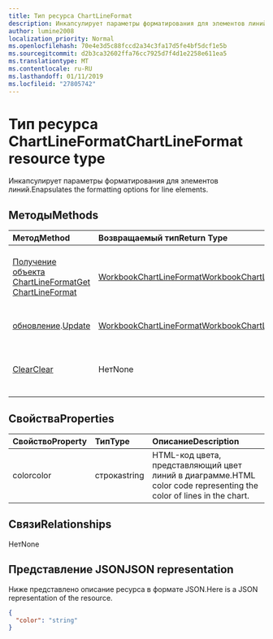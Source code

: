 ```yaml
---
title: Тип ресурса ChartLineFormat
description: Инкапсулирует параметры форматирования для элементов линий.
author: lumine2008
localization_priority: Normal
ms.openlocfilehash: 70e4e3d5c88fccd2a34c3fa17d5fe4bf5dcf1e5b
ms.sourcegitcommit: d2b3ca32602ffa76cc7925d7f4d1e2258e611ea5
ms.translationtype: MT
ms.contentlocale: ru-RU
ms.lasthandoff: 01/11/2019
ms.locfileid: "27805742"
---
```

# <a name="chartlineformat-resource-type"></a><span data-ttu-id="7c4ed-103">Тип ресурса ChartLineFormat</span><span class="sxs-lookup"><span data-stu-id="7c4ed-103">ChartLineFormat resource type</span></span>

<span data-ttu-id="7c4ed-104">Инкапсулирует параметры форматирования для элементов линий.</span><span class="sxs-lookup"><span data-stu-id="7c4ed-104">Enapsulates the formatting options for line elements.</span></span>


## <a name="methods"></a><span data-ttu-id="7c4ed-105">Методы</span><span class="sxs-lookup"><span data-stu-id="7c4ed-105">Methods</span></span>

| <span data-ttu-id="7c4ed-106">Метод</span><span class="sxs-lookup"><span data-stu-id="7c4ed-106">Method</span></span>           | <span data-ttu-id="7c4ed-107">Возвращаемый тип</span><span class="sxs-lookup"><span data-stu-id="7c4ed-107">Return Type</span></span>    |<span data-ttu-id="7c4ed-108">Описание</span><span class="sxs-lookup"><span data-stu-id="7c4ed-108">Description</span></span>|
|:---------------|:--------|:----------|
|[<span data-ttu-id="7c4ed-109">Получение объекта ChartLineFormat</span><span class="sxs-lookup"><span data-stu-id="7c4ed-109">Get ChartLineFormat</span></span>](../api/chartlineformat-get.md) | [<span data-ttu-id="7c4ed-110">WorkbookChartLineFormat</span><span class="sxs-lookup"><span data-stu-id="7c4ed-110">WorkbookChartLineFormat</span></span>](chartlineformat.md) |<span data-ttu-id="7c4ed-111">Чтение свойств и связей объекта chartLineFormat.</span><span class="sxs-lookup"><span data-stu-id="7c4ed-111">Read properties and relationships of chartLineFormat object.</span></span>|
|<span data-ttu-id="7c4ed-112">[обновление](../api/chartlineformat-update.md).</span><span class="sxs-lookup"><span data-stu-id="7c4ed-112">[Update](../api/chartlineformat-update.md)</span></span> | [<span data-ttu-id="7c4ed-113">WorkbookChartLineFormat</span><span class="sxs-lookup"><span data-stu-id="7c4ed-113">WorkbookChartLineFormat</span></span>](chartlineformat.md) |<span data-ttu-id="7c4ed-114">Обновление объекта ChartLineFormat.</span><span class="sxs-lookup"><span data-stu-id="7c4ed-114">Update ChartLineFormat object.</span></span> |
|[<span data-ttu-id="7c4ed-115">Clear</span><span class="sxs-lookup"><span data-stu-id="7c4ed-115">Clear</span></span>](../api/chartlineformat-clear.md)|<span data-ttu-id="7c4ed-116">Нет</span><span class="sxs-lookup"><span data-stu-id="7c4ed-116">None</span></span>|<span data-ttu-id="7c4ed-117">Очищает формат линий элемента диаграммы.</span><span class="sxs-lookup"><span data-stu-id="7c4ed-117">Clear the line format of a chart element.</span></span>|

## <a name="properties"></a><span data-ttu-id="7c4ed-118">Свойства</span><span class="sxs-lookup"><span data-stu-id="7c4ed-118">Properties</span></span>
| <span data-ttu-id="7c4ed-119">Свойство</span><span class="sxs-lookup"><span data-stu-id="7c4ed-119">Property</span></span>     | <span data-ttu-id="7c4ed-120">Тип</span><span class="sxs-lookup"><span data-stu-id="7c4ed-120">Type</span></span>   |<span data-ttu-id="7c4ed-121">Описание</span><span class="sxs-lookup"><span data-stu-id="7c4ed-121">Description</span></span>|
|:---------------|:--------|:----------|
|<span data-ttu-id="7c4ed-122">color</span><span class="sxs-lookup"><span data-stu-id="7c4ed-122">color</span></span>|<span data-ttu-id="7c4ed-123">строка</span><span class="sxs-lookup"><span data-stu-id="7c4ed-123">string</span></span>|<span data-ttu-id="7c4ed-124">HTML-код цвета, представляющий цвет линий в диаграмме.</span><span class="sxs-lookup"><span data-stu-id="7c4ed-124">HTML color code representing the color of lines in the chart.</span></span>|

## <a name="relationships"></a><span data-ttu-id="7c4ed-125">Связи</span><span class="sxs-lookup"><span data-stu-id="7c4ed-125">Relationships</span></span>
<span data-ttu-id="7c4ed-126">Нет</span><span class="sxs-lookup"><span data-stu-id="7c4ed-126">None</span></span>


## <a name="json-representation"></a><span data-ttu-id="7c4ed-127">Представление JSON</span><span class="sxs-lookup"><span data-stu-id="7c4ed-127">JSON representation</span></span>

<span data-ttu-id="7c4ed-128">Ниже представлено описание ресурса в формате JSON.</span><span class="sxs-lookup"><span data-stu-id="7c4ed-128">Here is a JSON representation of the resource.</span></span>

<!--{
  "blockType": "resource",
  "baseType": "microsoft.graph.entity",
  "optionalProperties": [],
  "@odata.type": "microsoft.graph.workbookChartLineFormat"
}-->

```json
{
  "color": "string"
}

```

<!-- uuid: 8fcb5dbc-d5aa-4681-8e31-b001d5168d79
2015-10-25 14:57:30 UTC -->
<!-- {
  "type": "#page.annotation",
  "description": "ChartLineFormat resource",
  "keywords": "",
  "section": "documentation",
  "tocPath": ""
}-->
